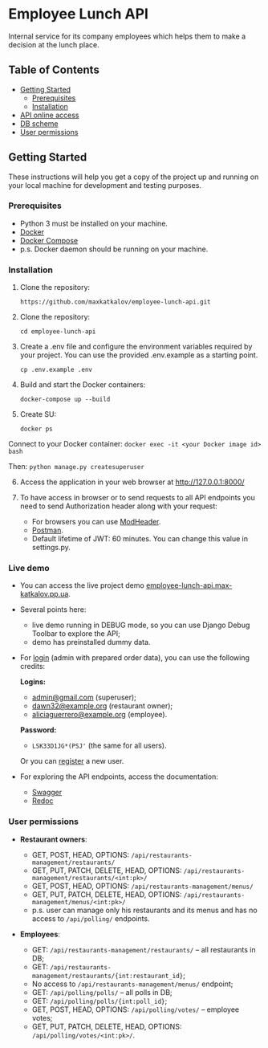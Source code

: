 # Employee Lunch API

Internal service for its company employees which helps them to  make a decision at the lunch place.

## Table of Contents

- [Getting Started](#getting-started)
  - [Prerequisites](#prerequisites)
  - [Installation](#installation)
- [API online access](#live-demo)
- [DB scheme](https://monosnap.com/file/rLG56LIZWY1h6Rsa29PjaRvvL2Jrqc)
- [User permissions](#user-permissions)

## Getting Started

These instructions will help you get a copy of the project up and running on your local machine for development and testing purposes.

### Prerequisites

- Python 3 must be installed on your machine.
- [Docker](https://docs.docker.com/get-docker/)
- [Docker Compose](https://docs.docker.com/compose/install/)
- p.s. Docker daemon should be running on your machine.

### Installation

1. Clone the repository:

   ```shell
   https://github.com/maxkatkalov/employee-lunch-api.git

2. Clone the repository:

   ```shell
   cd employee-lunch-api

3. Create a .env file and configure the environment variables required by your project. You can use the provided .env.example as a starting point.

   ```shell
   cp .env.example .env

4. Build and start the Docker containers:

   ```shell
   docker-compose up --build

5. Create SU:
   ```shell	
   docker ps

  Connect to your Docker container: ```docker exec -it <your Docker image id> bash```

  Then: ```python manage.py createsuperuser```

6. Access the application in your web browser at http://127.0.0.1:8000/

7. To have access in browser or to send requests to all API endpoints you need to send Authorization header along with your request:
   
   - For browsers you can use [ModHeader](https://modheader.com/?ref=me&product=ModHeader&version=5.0.7&browser=chrome).
   - [Postman](https://monosnap.com/file/yX9vn5LwypObGy1nRNBC6NLlGaSdBj).
   - Default lifetime of JWT: 60 minutes. You can change this value in settings.py.

### Live demo

- You can access the live project demo [employee-lunch-api.max-katkalov.pp.ua](https://employee-lunch-api.max-katkalov.pp.ua/).
- Several points here:
  - live demo running in DEBUG mode, so you can use Django Debug Toolbar to explore the API;
  - demo has preinstalled dummy data.

- For [login](https://care-express-api.techone.pp.ua/api/station-user/token/login/) (admin with prepared order data), you can use the following credits:

   **Logins:** 
     - admin@gmail.com (superuser);
     - dawn32@example.org (restaurant owner);
     - aliciaguerrero@example.org (employee).

   **Password:** 
     - ```LSK33D1JG*(PSJ'``` (the same for all users).

   Or you can [register](https://employee-lunch-api.max-katkalov.pp.ua/api/user-area/register/) a new user.

- For exploring the API endpoints, access the documentation:

  - [Swagger](https://employee-lunch-api.max-katkalov.pp.ua/api/doc/swagger/)
  - [Redoc](https://employee-lunch-api.max-katkalov.pp.ua/api/doc/redoc/)

### User permissions
- **Restaurant owners**:
  - GET, POST, HEAD, OPTIONS: ```/api/restaurants-management/restaurants/```
  - GET, PUT, PATCH, DELETE, HEAD, OPTIONS: ```/api/restaurants-management/restaurants/<int:pk>/```
  - GET, POST, HEAD, OPTIONS: ```/api/restaurants-management/menus/```
  - GET, PUT, PATCH, DELETE, HEAD, OPTIONS: ```/api/restaurants-management/menus/<int:pk>/```
  - p.s. user can manage only his restaurants and its menus and has no access to ```/api/polling/``` endpoints.
  
- **Employees**:
  - GET: ```/api/restaurants-management/restaurants/``` – all restaurants in DB;
  - GET: ```/api/restaurants-management/restaurants/{int:restaurant_id}```;
  - No access to ```/api/restaurants-management/menus/``` endpoint;
  - GET: ```/api/polling/polls/``` – all polls in DB;
  - GET: ```/api/polling/polls/{int:poll_id}```;
  - GET, POST, HEAD, OPTIONS: ```/api/polling/votes/``` – employee votes;
  - GET, PUT, PATCH, DELETE, HEAD, OPTIONS: ```/api/polling/votes/<int:pk>/```.

